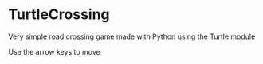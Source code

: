 # TurtleCrossing
Very simple road crossing game made with Python using the Turtle module

Use the arrow keys to move

